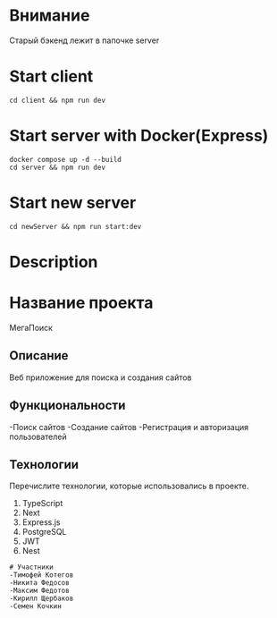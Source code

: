 # Внимание
Старый бэкенд лежит в папочке server

# Start client

```
cd client && npm run dev
```

# Start server with Docker(Express)

```
docker compose up -d --build
cd server && npm run dev
```
# Start new server
```
cd newServer && npm run start:dev
```

# Description
# Название проекта
МегаПоиск


## Описание
Веб приложение для поиска и создания сайтов

## Функциональности
-Поиск сайтов
-Создание сайтов
-Регистрация и авторизация пользователей 

## Технологии

Перечислите технологии, которые использовались в проекте.

1. TypeScript
2. Next
3. Express.js
4. PostgreSQL
5. JWT
6. Nest
```
# Участники
-Тимофей Котегов
-Никита Федосов
-Максим Федотов
-Кирилл Щербаков
-Семен Кочкин
